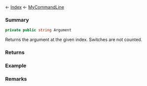 ← [Index](Api-Index) ← [MyCommandLine](VRage.Game.ModAPI.Ingame.Utilities.MyCommandLine)

### Summary

```csharp
private public string Argument
```

Returns the argument at the given index. Switches are not counted.

### Returns



### Example

### Remarks

